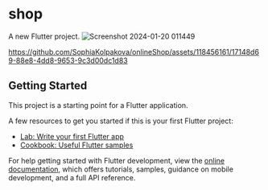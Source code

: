 # shop

A new Flutter project.
![Screenshot 2024-01-20 011449](https://github.com/SophiaKolpakova/onlineShop/assets/118456161/b33ec374-8985-4dee-a20b-a438aa2ea3b5)


https://github.com/SophiaKolpakova/onlineShop/assets/118456161/17148d69-88e8-4dd8-9653-9c3d00dc1d83


## Getting Started

This project is a starting point for a Flutter application.

A few resources to get you started if this is your first Flutter project:

- [Lab: Write your first Flutter app](https://docs.flutter.dev/get-started/codelab)
- [Cookbook: Useful Flutter samples](https://docs.flutter.dev/cookbook)

For help getting started with Flutter development, view the
[online documentation](https://docs.flutter.dev/), which offers tutorials,
samples, guidance on mobile development, and a full API reference.
